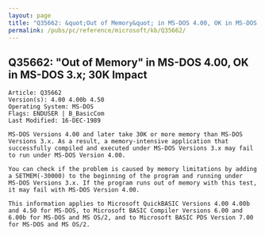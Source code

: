 ```yaml
---
layout: page
title: "Q35662: &quot;Out of Memory&quot; in MS-DOS 4.00, OK in MS-DOS 3.x; 30K Impact"
permalink: /pubs/pc/reference/microsoft/kb/Q35662/
---
```


## Q35662: &quot;Out of Memory&quot; in MS-DOS 4.00, OK in MS-DOS 3.x; 30K Impact

	Article: Q35662
	Version(s): 4.00 4.00b 4.50
	Operating System: MS-DOS
	Flags: ENDUSER | B_BasicCom
	Last Modified: 16-DEC-1989
	
	MS-DOS Versions 4.00 and later take 30K or more memory than MS-DOS
	Versions 3.x. As a result, a memory-intensive application that
	successfully compiled and executed under MS-DOS Versions 3.x may fail
	to run under MS-DOS Version 4.00.
	
	You can check if the problem is caused by memory limitations by adding
	a SETMEM(-30000) to the beginning of the program and running under
	MS-DOS Versions 3.x. If the program runs out of memory with this test,
	it may fail with MS-DOS Version 4.00.
	
	This information applies to Microsoft QuickBASIC Versions 4.00 4.00b
	and 4.50 for MS-DOS, to Microsoft BASIC Compiler Versions 6.00 and
	6.00b for MS-DOS and MS OS/2, and to Microsoft BASIC PDS Version 7.00
	for MS-DOS and MS OS/2.
